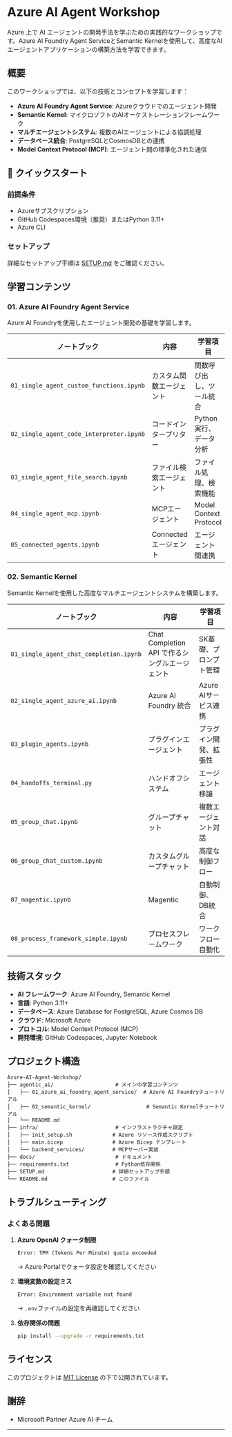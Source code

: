 # Azure AI Agent Workshop

Azure 上で AI エージェントの開発手法を学ぶための実践的なワークショップです。Azure AI Foundry Agent ServiceとSemantic Kernelを使用して、高度なAIエージェントアプリケーションの構築方法を学習できます。

## 概要

このワークショップでは、以下の技術とコンセプトを学習します：
- **Azure AI Foundry Agent Service**: Azureクラウドでのエージェント開発
- **Semantic Kernel**: マイクロソフトのAIオーケストレーションフレームワーク
- **マルチエージェントシステム**: 複数のAIエージェントによる協調処理
- **データベース統合**: PostgreSQLとCosmosDBとの連携
- **Model Context Protocol (MCP)**: エージェント間の標準化された通信

## 🚀 クイックスタート

### 前提条件

- Azureサブスクリプション
- GitHub Codespaces環境（推奨）またはPython 3.11+
- Azure CLI

### セットアップ

詳細なセットアップ手順は [SETUP.md](./SETUP.md) をご確認ください。

## 学習コンテンツ

### 01. Azure AI Foundry Agent Service

Azure AI Foundryを使用したエージェント開発の基礎を学習します。

| ノートブック | 内容 | 学習項目 |
|-------------|------|---------|
| `01_single_agent_custom_functions.ipynb` | カスタム関数エージェント | 関数呼び出し、ツール統合 |
| `02_single_agent_code_interpreter.ipynb` | コードインタープリター | Python実行、データ分析 |
| `03_single_agent_file_search.ipynb` | ファイル検索エージェント | ファイル処理、検索機能 |
| `04_single_agent_mcp.ipynb` | MCPエージェント | Model Context Protocol |
| `05_connected_agents.ipynb` | Connected エージェント | エージェント間連携 |

### 02. Semantic Kernel

Semantic Kernelを使用した高度なマルチエージェントシステムを構築します。

| ノートブック | 内容 | 学習項目 |
|-------------|------|---------|
| `01_single_agent_chat_completion.ipynb` | Chat Completion API で作るシングルエージェント | SK基礎、プロンプト管理 |
| `02_single_agent_azure_ai.ipynb` | Azure AI Foundry 統合 | Azure AIサービス連携 |
| `03_plugin_agents.ipynb` | プラグインエージェント | プラグイン開発、拡張性 |
| `04_handoffs_terminal.py` | ハンドオフシステム | エージェント移譲 |
| `05_group_chat.ipynb` | グループチャット | 複数エージェント対話 |
| `06_group_chat_custom.ipynb` | カスタムグループチャット | 高度な制御フロー |
| `07_magentic.ipynb` | Magentic | 自動制御、DB統合 |
| `08_process_framework_simple.ipynb` | プロセスフレームワーク | ワークフロー自動化 |


## 技術スタック

- **AI フレームワーク**: Azure AI Foundry, Semantic Kernel
- **言語**: Python 3.11+
- **データベース**: Azure Database for PostgreSQL, Azure Cosmos DB
- **クラウド**: Microsoft Azure
- **プロトコル**: Model Context Protocol (MCP)
- **開発環境**: GitHub Codespaces, Jupyter Notebook

## プロジェクト構造

```
Azure-AI-Agent-Workshop/
├── agentic_ai/                    # メインの学習コンテンツ
│   ├── 01_azure_ai_foundry_agent_service/  # Azure AI Foundryチュートリアル
│   ├── 02_semantic_kernel/                  # Semantic Kernelチュートリアル
│   └── README.md
├── infra/                         # インフラストラクチャ設定
│   ├── init_setup.sh             # Azure リソース作成スクリプト
│   ├── main.bicep                # Azure Bicep テンプレート
│   └── backend_services/         # MCPサーバー実装
├── docs/                          # ドキュメント
├── requirements.txt               # Python依存関係
├── SETUP.md                      # 詳細セットアップ手順
└── README.md                     # このファイル
```

## トラブルシューティング

### よくある問題

1. **Azure OpenAI クォータ制限**
   ```
   Error: TPM (Tokens Per Minute) quota exceeded
   ```
   → Azure Portalでクォータ設定を確認してください

2. **環境変数の設定ミス**
   ```
   Error: Environment variable not found
   ```
   → `.env`ファイルの設定を再確認してください

3. **依存関係の問題**
   ```bash
   pip install --upgrade -r requirements.txt
   ```

## ライセンス

このプロジェクトは [MIT License](./LICENSE) の下で公開されています。

## 謝辞

- Microsoft Partner Azure AI チーム

---